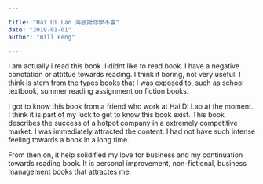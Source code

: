 ```yaml
---

title: "Hai Di Lao 海底撈你學不會"
date: "2019-01-01"
author: "Bill Feng"

---
```


I am actually i read this book. I didnt like to read book. I have a negative conotation or attittue towards reading. I think it boring, not very useful. I think is stem from the types books that I was exposed to, such as school textbook, summer reading assignment on fiction books. 

I got to know this book from a friend who work at Hai Di Lao at the moment. I think it is part of my luck to get to know this book exist. This book describes the success of a hotpot company in a extremely competitive market. I was immediately attracted the content. I had not have such intense feeling towards a book in a long time. 

From then on, it help solidified my love for business and my continuation towards reading book. It is personal improvement, non-fictional, business management books that attractes me. 


